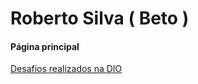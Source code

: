 # Roberto Silva ( Beto )

#### Página principal

<a href="https://github.com/beto-frs/Desafios_Digital_Innovation_One/blob/main/README.md">Desafios realizados na DIO</a>

<!--
**beto-frs/beto-frs** is a ✨ _special_ ✨ repository because its `README.md` (this file) appears on your GitHub profile.

Here are some ideas to get you started:

- 🔭 I’m currently working on ...
- 🌱 I’m currently learning ...
- 👯 I’m looking to collaborate on ...
- 🤔 I’m looking for help with ...
- 💬 Ask me about ...
- 📫 How to reach me: ...
- 😄 Pronouns: ...
- ⚡ Fun fact: ...
-->
